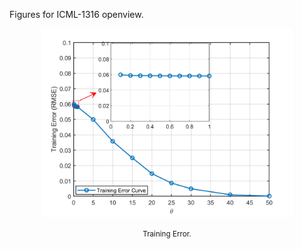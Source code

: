 Figures for ICML-1316 openview.
<div align="center">
    <img src="Training Error.png" width="80%" height ="80%" alt="Training Error.png" />
</div>
<p align = 'center'>
    <small>Training Error.</small>
</p>
